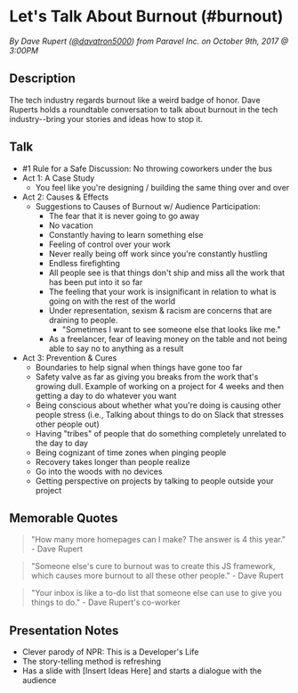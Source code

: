 # Let's Talk About Burnout (#burnout)
*By Dave Rupert ([@davatron5000](https://twitter.com/davatron5000)) from Paravel Inc. on October 9th, 2017 @ 3:00PM*

## Description

The tech industry regards burnout like a weird badge of honor. Dave Ruperts holds a roundtable conversation to talk about burnout in the tech industry--bring your stories and ideas how to stop it. 

## Talk

- #1 Rule for a Safe Discussion: No throwing coworkers under the bus
- Act 1: A Case Study
    - You feel like you're designing / building the same thing over and over
- Act 2: Causes & Effects
    - Suggestions to Causes of Burnout w/ Audience Participation:
        - The fear that it is never going to go away
        - No vacation
        - Constantly having to learn something else
        - Feeling of control over your work
        - Never really being off work since you're constantly hustling
        - Endless firefighting
        - All people see is that things don't ship and miss all the work that has been put into it so far
        - The feeling that your work is insignificant in relation to what is going on with the rest of the world
        - Under representation, sexism & racism are concerns that are draining to people. 
            - "Sometimes I want to see someone else that looks like me."
        - As a freelancer, fear of leaving money on the table and not being able to say no to anything as a result
- Act 3: Prevention & Cures
    - Boundaries to help signal when things have gone too far
    - Safety valve as far as giving you breaks from the work that's growing dull. Example of working on a project for 4 weeks and then getting a day to do whatever you want
    - Being conscious about whether what you're doing is causing other people stress (i.e., Talking about things to do on Slack that stresses other people out)
    - Having "tribes" of people that do something completely unrelated to the day to day
    - Being cognizant of time zones when pinging people
    - Recovery takes longer than people realize
    - Go into the woods with no devices
    - Getting perspective on projects by talking to people outside your project

## Memorable Quotes

> "How many more homepages can I make? The answer is 4 this year." - Dave Rupert

> "Someone else's cure to burnout was to create this JS framework, which causes more burnout to all these other people." - Dave Rupert

> "Your inbox is like a to-do list that someone else can use to give you things to do." - Dave Rupert's co-worker

## Presentation Notes

- Clever parody of NPR: This is a Developer's Life
- The story-telling method is refreshing
- Has a slide with [Insert Ideas Here] and starts a dialogue with the audience
